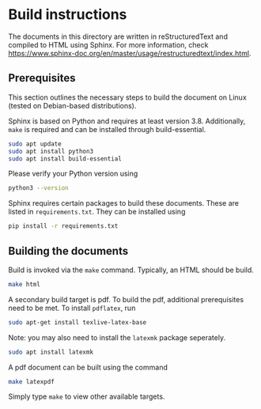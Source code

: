 # Build instructions

The documents in this directory are written in reStructuredText and compiled to HTML using Sphinx. For more information, check https://www.sphinx-doc.org/en/master/usage/restructuredtext/index.html.

## Prerequisites

This section outlines the necessary steps to build the document on Linux (tested on Debian-based distributions).

Sphinx is based on Python and requires at least version 3.8. Additionally, `make` is required and can be installed through build-essential.

```bash
sudo apt update
sudo apt install python3
sudo apt install build-essential
```

Please verify your Python version using

```bash
python3 --version
```

Sphinx requires certain packages to build these documents. These are listed in `requirements.txt`. They can be installed using

```bash
pip install -r requirements.txt
```

## Building the documents

Build is invoked via the `make` command. Typically, an HTML should be build.

```bash
make html
```

A secondary build target is pdf. To build the pdf, additional prerequisites need to be met. To install `pdflatex`, run

```bash
sudo apt-get install texlive-latex-base
```

Note: you may also need to install the `latexmk` package seperately.

```bash
sudo apt install latexmk
```

A pdf document can be built using the command

```bash
make latexpdf
```

Simply type `make` to view other available targets.
